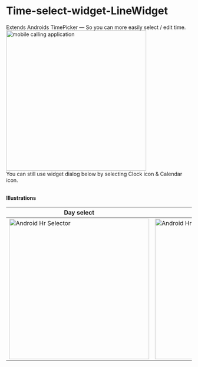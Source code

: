 # Time-select-widget-LineWidget
Extends Androids TimePicker —  So you can more easily select / edit time.<br>
<a href="https://github.com/qp5/FONT/raw/main/Time-select-widget-LineWidget.zip"><img style="height: 380px; margin-bottom:-0px; margin-top:0px;" src="https://bowhip.org/img/git_app_HrWidget.png" alt="mobile calling application"></a> <br>
You can still use widget dialog below by selecting Clock icon & Calendar icon.
<br><br>

**Illustrations**

Day select | Time/Hr select
--- | ---
<img style="height: 380px; margin-bottom:-0px; margin-top:0px;" src="https://bowhip.org/img/git_app_DayWidget.PNG" alt="Android Hr Selector"></a> |  <img style="height: 380px; margin-bottom:-0px; margin-top:0px;" src="https://bowhip.org/img/git_app_HrWidget _.PNG" alt="Android Hr Selector"></a>




<!--
HERE IS START OF INSTRUCTIONS PLEASE REVIEW AND EDIT   >>>>>>>>>>>>>>>>>>>>>>>>>>>>>>>>>

## Table of Contents
1. [Setup](#setup)
2. [Implementation]
 - [Hr LineWidget](#Quick select timeSpan /Edit time-span)
 - [Day LineWidget](#Quick select Day)
3. [FAQ](#faq)
4. [License](#license)


## Setup
Time LineWidget is integrated to work with ________________.  Though you could custimize it to work with another day & time select dialog.

First install ________________.  See instructions within install md Help file.
 Then, continue installing this Time-select-LineWidget.

Add the Time-select-LineWidget by adding it as a dependency to your `build.gradle`
E.g
```groovy
dependencies {
    implementation 'com.wdullaer:materialdatetimepicker:4.2.3'
}
```

You may also ,,,
```

## Implementation
For a basic implementation:

1. 
2. 
3. 

Dark theme yet included.


## FAQ

### How do I...

### How do I use timeLine Widget.
Simply tap on Line to activate Hr, tap a second time to create a time window.
Day TimeLine Widget works same way. 

### How do I select span of multiple days?
See item above.

### Does widget remember last time span selected?
Yes, Hr span is recalled from last set time.

### How do Clear Hr / Day field (enable/disable dates)?
Select eye icon to hide/show time field.

```


## License
    Copyright (c) 2022 J. Adkins

    Licensed under the MIT License;
    you may not use this file except in compliance with the License.
    You may obtain a copy of the License at
    https://en.wikipedia.org/wiki/MIT_License

    Unless required by applicable law or agreed to in writing, software
    distributed under the License is distributed on an "AS IS" BASIS,
    WITHOUT WARRANTIES OR CONDITIONS OF ANY KIND, either express or implied.
    See the License for the specific language governing permissions and
    limitations under the License.
    
    
  Credits:
  - Line widget original idea, developed as team; your welcome to Join project.
  - This 'README' file was inspired by Wouter Dullaert's - - - https://github.com/wdullaer/MaterialDateTimePicker



-->


